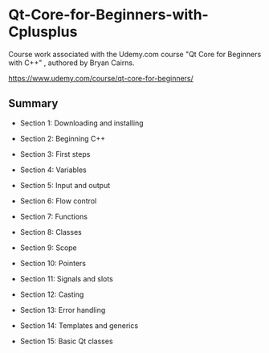 # Qt-Core-for-Beginners-with-Cplusplus
Course work associated with the Udemy.com course "Qt Core for Beginners with C++" , authored by Bryan Cairns.

https://www.udemy.com/course/qt-core-for-beginners/

## Summary

* Section 1: Downloading and installing

* Section 2: Beginning C++

* Section 3: First steps

* Section 4: Variables

* Section 5: Input and output

* Section 6: Flow control

* Section 7: Functions

* Section 8: Classes

* Section 9: Scope

* Section 10: Pointers

* Section 11: Signals and slots

* Section 12: Casting

* Section 13: Error handling

* Section 14: Templates and generics

* Section 15: Basic Qt classes


